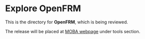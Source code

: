 # Explore OpenFRM

This is the directory for **OpenFRM**, which is being reviewed.


The release will be placed at [MOBA webpage](https://www.moba.coop/) under tools section.
